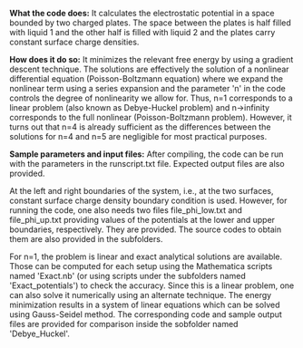 **What the code does:**
It calculates the electrostatic potential in a space bounded by two charged plates. The space between the plates is half filled with liquid 1 and the other half is filled with liquid 2 and the plates carry constant surface charge densities.

**How does it do so:**
It minimizes the relevant free energy by using a gradient descent technique. The solutions are effectively the solution of a nonlinear differential equation (Poisson-Boltzmann equation) where we expand the nonlinear term using a series expansion and the parameter 'n' in the code controls the degree of nonlinearity we allow for. Thus, n=1 corresponds to a linear problem (also known as Debye-Huckel problem) and n->infinity corresponds to the full nonlinear (Poisson-Boltzmann problem). However, it turns out that n=4 is already sufficient as the differences between the solutions for n=4 and n=5 are negligible for most practical purposes.

**Sample parameters and input files:**
After compiling, the code can be run with the parameters in the runscript.txt file. Expected output files are also provided.

At the left and right boundaries of the system, i.e., at the two surfaces, constant surface charge density boundary condition is used. However, for running the code, one also needs two files file_phi_low.txt and file_phi_up.txt 
providing values of the potentials at the lower and upper boundaries, respectively. They are provided. The source codes to obtain them are also provided in the subfolders.

For n=1, the problem is linear and exact analytical solutions are available. Those can be computed for each setup using the Mathematica scripts named 'Exact.nb' (or using scripts under the subfolders named 'Exact_potentials') to 
check the accuracy. Since this is a linear problem, one can also solve it numerically using an alternate technique. The energy minimization results in a system of linear equations which can be solved using Gauss-Seidel method. 
The corresponding code and sample output files are provided for comparison inside the sobfolder named 'Debye_Huckel'.
